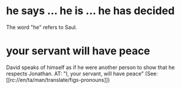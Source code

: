 # he says ... he is ... he has decided

The word "he" refers to Saul.

# your servant will have peace

David speaks of himself as if he were another person to show that he respects Jonathan. AT: "I, your servant, will have peace" (See: [[rc://en/ta/man/translate/figs-pronouns]])

